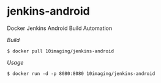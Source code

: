 # jenkins-android
Docker Jenkins Android Build Automation

*Build*

``$ docker pull 10imaging/jenkins-android``

*Usage*

``$ docker run -d -p 8080:8080 10imaging/jenkins-android``
